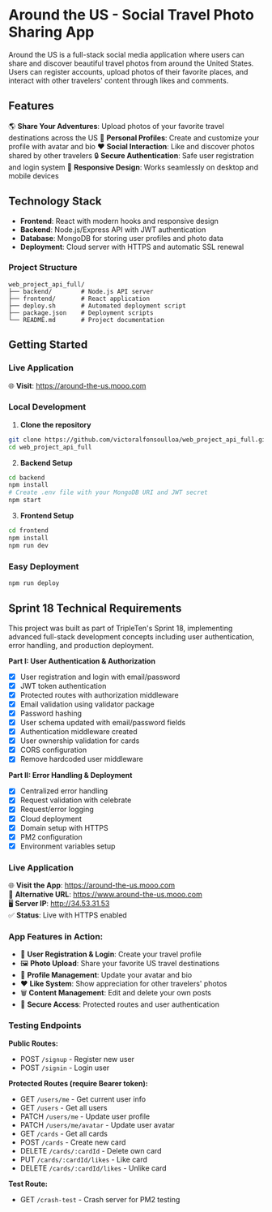 # Around the US - Social Travel Photo Sharing App

Around the US is a full-stack social media application where users can share and discover beautiful travel photos from around the United States. Users can register accounts, upload photos of their favorite places, and interact with other travelers' content through likes and comments.

## Features

🌎 **Share Your Adventures**: Upload photos of your favorite travel destinations across the US
👤 **Personal Profiles**: Create and customize your profile with avatar and bio
❤️ **Social Interaction**: Like and discover photos shared by other travelers
🔒 **Secure Authentication**: Safe user registration and login system
📱 **Responsive Design**: Works seamlessly on desktop and mobile devices

## Technology Stack

- **Frontend**: React with modern hooks and responsive design
- **Backend**: Node.js/Express API with JWT authentication
- **Database**: MongoDB for storing user profiles and photo data
- **Deployment**: Cloud server with HTTPS and automatic SSL renewal

### Project Structure

```
web_project_api_full/
├── backend/        # Node.js API server
├── frontend/       # React application
├── deploy.sh       # Automated deployment script
├── package.json    # Deployment scripts
└── README.md       # Project documentation
```

## Getting Started

### Live Application
🌐 **Visit**: https://around-the-us.mooo.com

### Local Development

1. **Clone the repository**
```bash
git clone https://github.com/victoralfonsoulloa/web_project_api_full.git
cd web_project_api_full
```

2. **Backend Setup**
```bash
cd backend
npm install
# Create .env file with your MongoDB URI and JWT secret
npm start
```

3. **Frontend Setup**
```bash
cd frontend
npm install
npm run dev
```

### Easy Deployment
```bash
npm run deploy
```

## Sprint 18 Technical Requirements

This project was built as part of TripleTen's Sprint 18, implementing advanced full-stack development concepts including user authentication, error handling, and production deployment.

**Part I: User Authentication & Authorization**

- [x] User registration and login with email/password
- [x] JWT token authentication
- [x] Protected routes with authorization middleware
- [x] Email validation using validator package
- [x] Password hashing
- [x] User schema updated with email/password fields
- [x] Authentication middleware created
- [x] User ownership validation for cards
- [x] CORS configuration
- [x] Remove hardcoded user middleware

**Part II: Error Handling & Deployment**

- [x] Centralized error handling
- [x] Request validation with celebrate
- [x] Request/error logging
- [x] Cloud deployment
- [x] Domain setup with HTTPS
- [x] PM2 configuration
- [x] Environment variables setup

### Live Application

🌐 **Visit the App**: https://around-the-us.mooo.com  
🔗 **Alternative URL**: https://www.around-the-us.mooo.com  
🖥️ **Server IP**: http://34.53.31.53  
✅ **Status**: Live with HTTPS enabled

### App Features in Action:

- 📝 **User Registration & Login**: Create your travel profile
- 🖼️ **Photo Upload**: Share your favorite US travel destinations  
- 👤 **Profile Management**: Update your avatar and bio
- ❤️ **Like System**: Show appreciation for other travelers' photos
- 🗑️ **Content Management**: Edit and delete your own posts
- 🔐 **Secure Access**: Protected routes and user authentication

### Testing Endpoints

**Public Routes:**

- POST `/signup` - Register new user
- POST `/signin` - Login user

**Protected Routes (require Bearer token):**

- GET `/users/me` - Get current user info
- GET `/users` - Get all users
- PATCH `/users/me` - Update user profile
- PATCH `/users/me/avatar` - Update user avatar
- GET `/cards` - Get all cards
- POST `/cards` - Create new card
- DELETE `/cards/:cardId` - Delete own card
- PUT `/cards/:cardId/likes` - Like card
- DELETE `/cards/:cardId/likes` - Unlike card

**Test Route:**

- GET `/crash-test` - Crash server for PM2 testing
